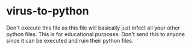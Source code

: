 # virus-to-python
Don't execute this file as this file will basically just infect all your other python files.
This is for educational purposes. Don't send this to anyone since it can be executed and ruin their python files.
